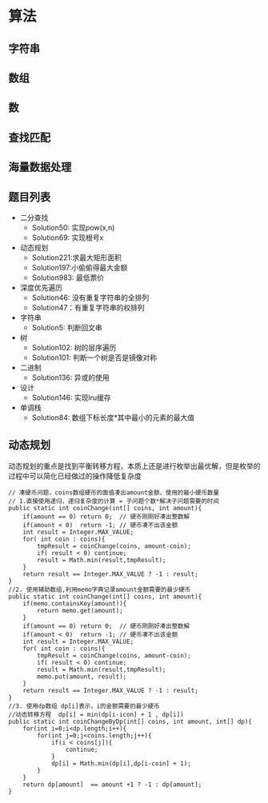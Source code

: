 # 算法

## 字符串
## 数组
## 数
## 查找匹配
## 海量数据处理

## 题目列表
+ 二分查找
    - Solution50: 实现pow(x,n)
    - Solution69: 实现根号x
+ 动态规划
    - Solution221:求最大矩形面积
    - Solution197:小偷偷得最大金额
    - Solution983: 最低票价
+ 深度优先遍历
    - Solution46: 没有重复字符串的全排列
    - Solution47：有重复字符串的权排列
+ 字符串
    - Solution5: 判断回文串
+ 树
    - Solution102: 树的层序遍历
    - Solution101: 判断一个树是否是镜像对称
+ 二进制
    - Solution136: 异或的使用
+ 设计
    - Solution146: 实现lru缓存
+ 单调栈
    - Solution84: 数组下标长度*其中最小的元素的最大值

## 动态规划
动态规划的重点是找到平衡转移方程，本质上还是进行枚举出最优解，但是枚举的过程中可以简化已经做过的操作降低复杂度
```
// 凑硬币问题，coins数组硬币的面值凑出amount金额，使用的最小硬币数量
// 1.直接使用递归，递归复杂度的计算 = 子问题个数*解决子问题需要的时间
public static int coinChange(int[] coins, int amount){
    if(amount == 0) return 0;  // 硬币刚刚好凑出整数解
    if(amount < 0)  return -1; // 硬币凑不出该金额
    int result = Integer.MAX_VALUE;
    for( int coin : coins){
        tmpResult = coinChange(coins, amount-coin);
        if( result < 0) continue;
        result = Math.min(result,tmpResult);
    }
    return result == Integer.MAX_VALUE ? -1 : result;
}
//2. 使用辅助数组,利用memo字典记录amount金额需要的最少硬币
public static int coinChange(int[] coins, int amount){
    if(memo.containsKey(amount)){
        return memo.get(amount);
    }   
    if(amount == 0) return 0;  // 硬币刚刚好凑出整数解
    if(amount < 0)  return -1; // 硬币凑不出该金额
    int result = Integer.MAX_VALUE;
    for( int coin : coins){
        tmpResult = coinChange(coins, amount-coin);
        if( result < 0) continue;
        result = Math.min(result,tmpResult);
        memo.put(amount, result);
    }
    return result == Integer.MAX_VALUE ? -1 : result;
}
//3. 使用dp数组 dp[i]表示，i的金额需要的最少硬币
//动态转移方程  dp[i] = min(dp[i-icon] + 1 , dp[i])
public static int coinChangeByDp(int[] coins, int amount, int[] dp){
    for(int i=0;i<dp.length;i++){
        for(int j=0;j<coins.length;j++){
            if(i < coins[j]){
                continue;
            }
            dp[i] = Math.min(dp[i],dp[i-coin] + 1);
        }   
    }
    return dp[amount]  == amount +1 ? -1 : dp[amount];
}
```